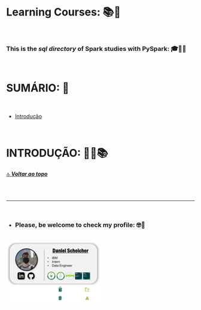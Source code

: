 # **Learning Courses:** :books::brain:

<br>

### This is the ***sql directory*** of **Spark** studies with **PySpark**: :mortar_board::closed_book::robot:

<br>

# **SUMÁRIO:** :round_pushpin:

<br>

- [Introdução](#introdução-man_studentbooks)


<br>

# **INTRODUÇÃO:** :man_student::books:
[:top: ***Voltar ao topo***](#learning-courses-booksbrain)


<br>

<br>

***

<br>

- ### **Please, be welcome to check my profile:** :nerd_face::handshake:

<br>

<a href="https://github.com/DanScherr">
    <img src="./../../images/the-end-img.png" width="50%">
</a>